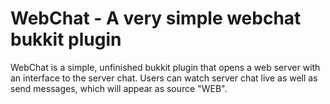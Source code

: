 # WebChat - A very simple webchat bukkit plugin

WebChat is a simple, unfinished bukkit plugin that opens a web server with an interface to the server chat.  Users can watch server chat live as well as send messages, which will appear as source "WEB".
